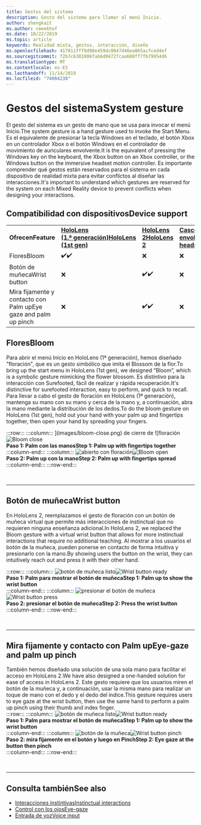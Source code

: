 ```yaml
---
title: Gestos del sistema
description: Gesto del sistema para llamar al menú Inicio.
author: shengkait
ms.author: cmeekhof
ms.date: 10/22/2019
ms.topic: article
keywords: Realidad mixta, gestos, interacción, diseño
ms.openlocfilehash: 417811fff9d98e459dc0047d46ea065acfced4ef
ms.sourcegitcommit: f2b7c6381006fab6d0472fcaa680ff7fb79954d6
ms.translationtype: MT
ms.contentlocale: es-ES
ms.lasthandoff: 11/14/2019
ms.locfileid: "74064238"
---
```

# <a name="system-gesture"></a><span data-ttu-id="ceb8c-104">Gestos del sistema</span><span class="sxs-lookup"><span data-stu-id="ceb8c-104">System gesture</span></span>

<span data-ttu-id="ceb8c-105">El gesto del sistema es un gesto de mano que se usa para invocar el menú Inicio.</span><span class="sxs-lookup"><span data-stu-id="ceb8c-105">The system gesture is a hand gesture used to invoke the Start Menu.</span></span> <span data-ttu-id="ceb8c-106">Es el equivalente de presionar la tecla Windows en el teclado, el botón Xbox en un controlador Xbox o el botón Windows en el controlador de movimiento de auriculares envolvente.</span><span class="sxs-lookup"><span data-stu-id="ceb8c-106">It is the equivalent of pressing the Windows key on the keyboard, the Xbox button on an Xbox controller, or the Windows button on the immersive headset motion controller.</span></span> <span data-ttu-id="ceb8c-107">Es importante comprender qué gestos están reservados para el sistema en cada dispositivo de realidad mixta para evitar conflictos al diseñar las interacciones.</span><span class="sxs-lookup"><span data-stu-id="ceb8c-107">It's important to understand which gestures are reserved for the system on each Mixed Reality device to prevent conflicts when designing your interactions.</span></span>

## <a name="device-support"></a><span data-ttu-id="ceb8c-108">Compatibilidad con dispositivos</span><span class="sxs-lookup"><span data-stu-id="ceb8c-108">Device support</span></span>

<table>
    <colgroup>
    <col width="25%" />
    <col width="25%" />
    <col width="25%" />
    <col width="25%" />
    </colgroup>
    <tr>
        <td><span data-ttu-id="ceb8c-109"><strong>Ofrecen</strong></span><span class="sxs-lookup"><span data-stu-id="ceb8c-109"><strong>Feature</strong></span></span></td>
        <td><span data-ttu-id="ceb8c-110"><a href="hololens-hardware-details.md"><strong>HoloLens (1.ª generación)</strong></a></span><span class="sxs-lookup"><span data-stu-id="ceb8c-110"><a href="hololens-hardware-details.md"><strong>HoloLens (1st gen)</strong></a></span></span></td>
        <td><span data-ttu-id="ceb8c-111"><a href="https://docs.microsoft.com/hololens/hololens2-hardware"><strong>HoloLens 2</strong></span><span class="sxs-lookup"><span data-stu-id="ceb8c-111"><a href="https://docs.microsoft.com/hololens/hololens2-hardware"><strong>HoloLens 2</strong></span></span></td>
        <td><span data-ttu-id="ceb8c-112"><a href="immersive-headset-hardware-details.md"><strong>Cascos envolventes</strong></a></span><span class="sxs-lookup"><span data-stu-id="ceb8c-112"><a href="immersive-headset-hardware-details.md"><strong>Immersive headsets</strong></a></span></span></td>
    </tr>
     <tr>
        <td><span data-ttu-id="ceb8c-113">Flores</span><span class="sxs-lookup"><span data-stu-id="ceb8c-113">Bloom</span></span></td>
        <td><span data-ttu-id="ceb8c-114">✔️</span><span class="sxs-lookup"><span data-stu-id="ceb8c-114">✔️</span></span></td>
        <td>❌</td>
        <td>❌</td>
    </tr>
     <tr>
        <td><span data-ttu-id="ceb8c-115">Botón de muñeca</span><span class="sxs-lookup"><span data-stu-id="ceb8c-115">Wrist button</span></span></td>
        <td>❌</td>
        <td><span data-ttu-id="ceb8c-116">✔️</span><span class="sxs-lookup"><span data-stu-id="ceb8c-116">✔️</span></span></td>
        <td>❌</td>
    </tr>
    <tr>
        <td><span data-ttu-id="ceb8c-117">Mira fijamente y contacto con Palm up</span><span class="sxs-lookup"><span data-stu-id="ceb8c-117">Eye gaze and palm up pinch</span></span></td>
        <td>❌</td>
        <td><span data-ttu-id="ceb8c-118">✔️</span><span class="sxs-lookup"><span data-stu-id="ceb8c-118">✔️</span></span></td>
        <td>❌</td>
    </tr>
</table>

## <a name="bloom"></a><span data-ttu-id="ceb8c-119">Flores</span><span class="sxs-lookup"><span data-stu-id="ceb8c-119">Bloom</span></span>
<span data-ttu-id="ceb8c-120">Para abrir el menú Inicio en HoloLens (1ª generación), hemos diseñado "floración", que es un gesto simbólico que imita el Blossom de la flor.</span><span class="sxs-lookup"><span data-stu-id="ceb8c-120">To bring up the start menu in HoloLens (1st gen), we designed “Bloom”, which is a symbolic gesture mimicking the flower blossom.</span></span> <span data-ttu-id="ceb8c-121">Es distintivo para la interacción con Surefooted, fácil de realizar y rápida recuperación.</span><span class="sxs-lookup"><span data-stu-id="ceb8c-121">It's distinctive for surefooted interaction, easy to perform, and quick to recall.</span></span> <span data-ttu-id="ceb8c-122">Para llevar a cabo el gesto de floración en HoloLens (1ª generación), mantenga su mano con su mano y cerca de la mano y, a continuación, abra la mano mediante la distribución de los dedos.</span><span class="sxs-lookup"><span data-stu-id="ceb8c-122">To do the bloom gesture on HoloLens (1st gen), hold out your hand with your palm up and fingertips together, then open your hand by spreading your fingers.</span></span>

:::row:::
    :::column:::
        <span data-ttu-id="ceb8c-123">](images/bloom-close.png) de cierre de ![floración</span><span class="sxs-lookup"><span data-stu-id="ceb8c-123">![Bloom close](images/bloom-close.png)</span></span><br>
        <span data-ttu-id="ceb8c-124">**Paso 1: Palm con las manos**</span><span class="sxs-lookup"><span data-stu-id="ceb8c-124">**Step 1: Palm up with fingertips together**</span></span><br>
    :::column-end:::
    :::column:::
        <span data-ttu-id="ceb8c-125">![abierto con floración](images/bloom-open.png)</span><span class="sxs-lookup"><span data-stu-id="ceb8c-125">![Bloom open](images/bloom-open.png)</span></span><br>
        <span data-ttu-id="ceb8c-126">**Paso 2: Palm up con la mano**</span><span class="sxs-lookup"><span data-stu-id="ceb8c-126">**Step 2: Palm up with fingertips spread**</span></span><br>
    :::column-end:::
:::row-end:::

<br>

---

## <a name="wrist-button"></a><span data-ttu-id="ceb8c-127">Botón de muñeca</span><span class="sxs-lookup"><span data-stu-id="ceb8c-127">Wrist button</span></span>
<span data-ttu-id="ceb8c-128">En HoloLens 2, reemplazamos el gesto de floración con un botón de muñeca virtual que permite más interacciones de instinctual que no requieren ninguna enseñanza adicional.</span><span class="sxs-lookup"><span data-stu-id="ceb8c-128">In HoloLens 2, we replaced the Bloom gesture with a virtual wrist button that allows for more instinctual interactions that require no additional teaching.</span></span> <span data-ttu-id="ceb8c-129">Al mostrar a los usuarios el botón de la muñeca, pueden ponerse en contacto de forma intuitiva y presionarlo con la mano.</span><span class="sxs-lookup"><span data-stu-id="ceb8c-129">By showing users the button on the wrist, they can intuitively reach out and press it with their other hand.</span></span>

:::row:::
    :::column:::
        <span data-ttu-id="ceb8c-130">![botón de muñeca listo](images/wrist-button-ready.png)</span><span class="sxs-lookup"><span data-stu-id="ceb8c-130">![Wrist button ready](images/wrist-button-ready.png)</span></span><br>
        <span data-ttu-id="ceb8c-131">**Paso 1: Palm para mostrar el botón de muñeca**</span><span class="sxs-lookup"><span data-stu-id="ceb8c-131">**Step 1: Palm up to show the wrist button**</span></span><br>
    :::column-end:::
    :::column:::
        <span data-ttu-id="ceb8c-132">![presionar el botón de muñeca](images/wrist-button-press.png)</span><span class="sxs-lookup"><span data-stu-id="ceb8c-132">![Wrist button press](images/wrist-button-press.png)</span></span><br>
        <span data-ttu-id="ceb8c-133">**Paso 2: presionar el botón de muñeca**</span><span class="sxs-lookup"><span data-stu-id="ceb8c-133">**Step 2: Press the wrist button**</span></span><br>
    :::column-end:::
:::row-end:::

<br>

---


## <a name="eye-gaze-and-palm-up-pinch"></a><span data-ttu-id="ceb8c-134">Mira fijamente y contacto con Palm up</span><span class="sxs-lookup"><span data-stu-id="ceb8c-134">Eye-gaze and palm up pinch</span></span>
<span data-ttu-id="ceb8c-135">También hemos diseñado una solución de una sola mano para facilitar el acceso en HoloLens 2.</span><span class="sxs-lookup"><span data-stu-id="ceb8c-135">We have also designed a one-handed solution for ease of access in HoloLens 2.</span></span> <span data-ttu-id="ceb8c-136">Este gesto requiere que los usuarios miren el botón de la muñeca y, a continuación, usar la misma mano para realizar un toque de mano con el dedo y el dedo del índice.</span><span class="sxs-lookup"><span data-stu-id="ceb8c-136">This gesture requires users to eye gaze at the wrist button, then use the same hand to perform a palm up pinch using their thumb and index finger.</span></span><br>
:::row:::
    :::column:::
        <span data-ttu-id="ceb8c-137">![botón de muñeca listo](images/wrist-button-ready.png)</span><span class="sxs-lookup"><span data-stu-id="ceb8c-137">![Wrist button ready](images/wrist-button-ready.png)</span></span><br>
        <span data-ttu-id="ceb8c-138">**Paso 1: Palm para mostrar el botón de muñeca**</span><span class="sxs-lookup"><span data-stu-id="ceb8c-138">**Step 1: Palm up to show the wrist button**</span></span><br>
    :::column-end:::
    :::column:::
        <span data-ttu-id="ceb8c-139">![botón de la muñeca](images/wrist-button-pinch.png)</span><span class="sxs-lookup"><span data-stu-id="ceb8c-139">![Wrist button pinch](images/wrist-button-pinch.png)</span></span><br>
        <span data-ttu-id="ceb8c-140">**Paso 2: mira fijamente en el botón y luego en Pinch**</span><span class="sxs-lookup"><span data-stu-id="ceb8c-140">**Step 2: Eye gaze at the button then pinch**</span></span><br>
    :::column-end:::
:::row-end:::

<br>

---

## <a name="see-also"></a><span data-ttu-id="ceb8c-141">Consulta también</span><span class="sxs-lookup"><span data-stu-id="ceb8c-141">See also</span></span>

* [<span data-ttu-id="ceb8c-142">Interacciones instintivas</span><span class="sxs-lookup"><span data-stu-id="ceb8c-142">Instinctual interactions</span></span>](interaction-fundamentals.md)
* [<span data-ttu-id="ceb8c-143">Control con los ojos</span><span class="sxs-lookup"><span data-stu-id="ceb8c-143">Eye-gaze</span></span>](eye-tracking.md)
* [<span data-ttu-id="ceb8c-144">Entrada de voz</span><span class="sxs-lookup"><span data-stu-id="ceb8c-144">Voice input</span></span>](voice-input.md)
